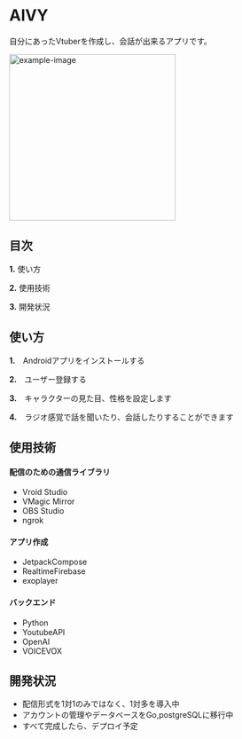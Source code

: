 # AIVY
自分にあったVtuberを作成し、会話が出来るアプリです。

<img src="https://github.com/user-attachments/assets/9462f8c6-73c6-4dba-a3b7-2347a752690f" alt="example-image" width="300">



## 目次

**1.** 使い方

**2.** 使用技術

**3.** 開発状況

## 使い方

**1.**　Androidアプリをインストールする

**2.**　ユーザー登録する

**3.**　キャラクターの見た目、性格を設定します

**4.**　ラジオ感覚で話を聞いたり、会話したりすることができます

## 使用技術

#### 配信のための通信ライブラリ
- Vroid Studio
- VMagic Mirror
- OBS Studio
- ngrok

#### アプリ作成
- JetpackCompose
- RealtimeFirebase
- exoplayer

#### バックエンド
- Python
- YoutubeAPI
- OpenAI
- VOICEVOX


## 開発状況

- 配信形式を1対1のみではなく、1対多を導入中
- アカウントの管理やデータベースをGo,postgreSQLに移行中
- すべて完成したら、デプロイ予定


